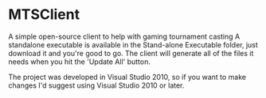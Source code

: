 # MTSClient
A simple open-source client to help with gaming tournament casting
A standalone executable is available in the Stand-alone Executable folder, just download it and you're good to go.
The client will generate all of the files it needs when you hit the 'Update All' button.

The project was developed in Visual Studio 2010, so if you want to make changes I'd suggest using Visual Studio 2010 or later.